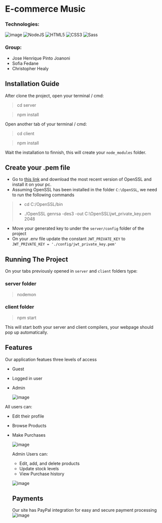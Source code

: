 # E-commerce Music

### Technologies:
![image](https://img.shields.io/badge/React-20232A?style=for-the-badge&logo=react&logoColor=61DAFB)
![NodeJS](https://img.shields.io/badge/node.js-6DA55F?style=for-the-badge&logo=node.js&logoColor=white)
![HTML5](https://img.shields.io/badge/HTML5-E34F26?style=for-the-badge&logo=html5&logoColor=white)
![CSS3](https://img.shields.io/badge/CSS3-1572B6?style=for-the-badge&logo=css3&logoColor=white)
![Sass](https://img.shields.io/badge/Sass-000?style=for-the-badge&logo=sass)

### Group:
- Jose Henrique Pinto Joanoni
- Sofia Fedane
- Christopher Healy

## Installation Guide

After clone the project, open your terminal / cmd:
> cd server 

> npm install

Open another tab of your terminal / cmd:
> cd client

> npm install

Wait the installation to finnish, this will create your `node_modules` folder.

## Create your .pem file
- Go to [this link](https://slproweb.com/products/Win32OpenSSL.html) and download the most recent version of OpenSSL and
install it on your pc.
- Assuming  OpenSSL has been installed in the folder `C:\OpenSSL`, we need to run the following commands
> - cd C:/OpenSSL/bin
>
> - ./OpenSSL genrsa -des3 -out C:\OpenSSL\jwt_private_key.pem 2048
- Move your generated key to under the `server/config` folder of the project
- On your .env file update the constant `JWT_PRIVATE_KEY` to `JWT_PRIVATE_KEY = './config/jwt_private_key.pem'`


## Running The Project

On your tabs previously opened in `server` and `client` folders type:

### server folder
>nodemon

### client folder
>npm start

This will start both your server and client compilers, your webpage should pop up automatically.

## Features
Our application featues three levels of access
- Guest
- Logged in user
- Admin

  ![image](https://github.com/user-attachments/assets/f2bae39d-28d9-4733-8516-557a1a1cf836)

All users can:
- Edit their profile
- Browse Products
- Make Purchases

  ![image](https://github.com/user-attachments/assets/4f21f26b-8d0e-4875-87da-77b9fe02f35f)

  Admin Users can:
  - Edit, add, and delete products
  - Update stock levels
  - View Purchase history
 
  ![image](https://github.com/user-attachments/assets/b21ed9f7-38a8-4f67-9a2b-fc2344d83144)

  ## Payments
  Our site has PayPal integration for easy and secure payment processing
  ![image](https://github.com/user-attachments/assets/43dea365-e661-4916-b511-daa590ec3368)



  



